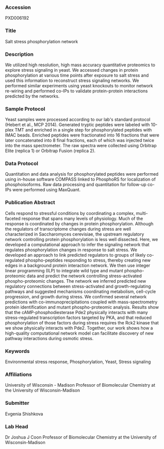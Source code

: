 ### Accession
PXD006192

### Title
Salt stress phosphorylation network

### Description
We utilized high resolution, high mass accuracy quantitative proteomics to explore stress signaling in yeast. We accessed changes in protein phosphorylation at various time points after exposure to salt stress and used this information to reconstruct stress signaling networks. We performed similar experiments using yeast knockouts to monitor network re-wiring and performed co-IPs to validate protein-protein interactions predicted by the networks.

### Sample Protocol
Yeast samples were processed according to our lab's standard protocol (Hebert et al., MCP 2014). Generated tryptic peptides were labeled with 10-plex TMT and enriched in a single step for phosphorylated peptides with IMAC beads. Enriched peptides were fractionated into 16 fractions that were later concatenated into 8 final fractions, each of which was injected twice into the mass spectrometer. The raw spectra were collected using Orbitrap Elite (replica 1) or Orbitrap Fusion (replica 2).

### Data Protocol
Quantitation and data analysis for phosphorylated peptides were performed using in-house software COMPASS linked to PhosphoRS for localization of phosphoisoforms. Raw data processing and quantitation for follow-up co-IPs were performed using MaxQuant.

### Publication Abstract
Cells respond to stressful conditions by coordinating a complex, multi-faceted response that spans many levels of physiology. Much of the response is coordinated by changes in protein phosphorylation. Although the regulators of transcriptome changes during stress are well characterized in Saccharomyces cerevisiae, the upstream regulatory network controlling protein phosphorylation is less well dissected. Here, we developed a computational approach to infer the signaling network that regulates phosphorylation changes in response to salt stress. We developed an approach to link predicted regulators to groups of likely co-regulated phospho-peptides responding to stress, thereby creating new edges in a background protein interaction network. We then use integer linear programming (ILP) to integrate wild type and mutant phospho-proteomic data and predict the network controlling stress-activated phospho-proteomic changes. The network we inferred predicted new regulatory connections between stress-activated and growth-regulating pathways and suggested mechanisms coordinating metabolism, cell-cycle progression, and growth during stress. We confirmed several network predictions with co-immunoprecipitations coupled with mass-spectrometry protein identification and mutant phospho-proteomic analysis. Results show that the cAMP-phosphodiesterase Pde2 physically interacts with many stress-regulated transcription factors targeted by PKA, and that reduced phosphorylation of those factors during stress requires the Rck2 kinase that we show physically interacts with Pde2. Together, our work shows how a high-quality computational network model can facilitate discovery of new pathway interactions during osmotic stress.

### Keywords
Environmental stress response, Phosphorylation, Yeast, Stress signaling

### Affiliations
University of Wisconsin - Madison
Professor of Biomolecular Chemistry at the University of Wisconsin-Madison

### Submitter
Evgenia Shishkova

### Lab Head
Dr Joshua J Coon
Professor of Biomolecular Chemistry at the University of Wisconsin-Madison



